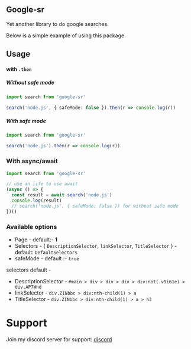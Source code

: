 ## Google-sr

Yet another library to do google searches.

Below is a simple example of using this package

## Usage

#### with `.then`
##### Without safe mode
```ts
import search from 'google-sr'

search('node.js', { safeMode: false }).then(r => console.log(r))
```

##### With safe mode

```ts
import search from 'google-sr'

search('node.js').then(r => console.log(r))
```

### With async/await

```ts
import search from 'google-sr'

// use an iife to use await
(async () => {
  const result = await search('node.js')
  console.log(result)
  // search('node.js', { safeMode: false }) for without safe mode
})()
```

### Available options

* Page - default:- **1**
* Selectors - {
	 `DescriptionSelector`, 
	 `linkSelector`, 
	 `TitleSelector`
} - default: `DefaultSelectors`
* safeMode - default :- `true`

selectors default -
* DescriptionSelector - `#main > div > div > div > div:not(.v9i61e) > div.AP7Wnd`
* linkSelector - `div.ZINbbc > div:nth-child(1) > a`
* TitleSelector - `div.ZINbbc > div:nth-child(1) > a > h3`

# Support

Join my discord server for support: [discord](https://discord.gg/9s52pz6nWX)